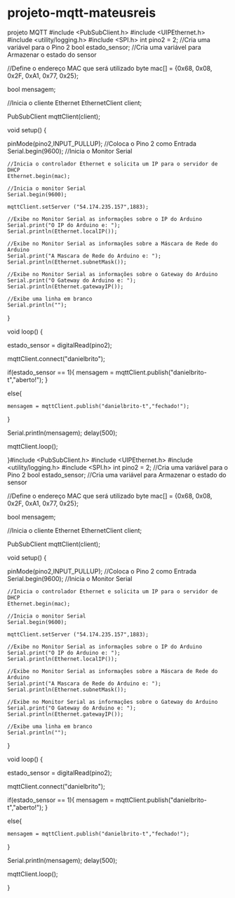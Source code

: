 # projeto-mqtt-mateusreis
projeto MQTT
#include <PubSubClient.h>
#include <UIPEthernet.h>
#include <utility/logging.h>
#include <SPI.h>
int pino2 = 2; //Cria uma variável para o Pino 2
bool estado_sensor; //Cria uma variável para Armazenar o estado do sensor

//Define o endereço MAC que será utilizado
byte mac[] = {0x68, 0x08, 0x2F, 0xA1, 0x77, 0x25};

bool mensagem;

//Inicia o cliente Ethernet
EthernetClient client;

PubSubClient mqttClient(client); 

void setup() {

   pinMode(pino2,INPUT_PULLUP); //Coloca o Pino 2 como Entrada
  Serial.begin(9600); //Inicia o Monitor Serial
  
    //Inicia o controlador Ethernet e solicita um IP para o servidor de DHCP
    Ethernet.begin(mac);

    //Inicia o monitor Serial
    Serial.begin(9600);

    mqttClient.setServer ("54.174.235.157",1883);

    //Exibe no Monitor Serial as informações sobre o IP do Arduino
    Serial.print("O IP do Arduino e: ");
    Serial.println(Ethernet.localIP());

    //Exibe no Monitor Serial as informações sobre a Máscara de Rede do Arduino
    Serial.print("A Mascara de Rede do Arduino e: ");
    Serial.println(Ethernet.subnetMask());

    //Exibe no Monitor Serial as informações sobre o Gateway do Arduino
    Serial.print("O Gateway do Arduino e: ");
    Serial.println(Ethernet.gatewayIP());

    //Exibe uma linha em branco
    Serial.println("");

   
}

void loop() { 

   estado_sensor = digitalRead(pino2); 
   
  mqttClient.connect("danielbrito");

 
   if(estado_sensor == 1){
   mensagem = mqttClient.publish("danielbrito-t","aberto!");
   }

   else{

    mensagem = mqttClient.publish("danielbrito-t","fechado!");
   }

   

  Serial.println(mensagem);
  delay(500);

  mqttClient.loop();
    

}#include <PubSubClient.h>
#include <UIPEthernet.h>
#include <utility/logging.h>
#include <SPI.h>
int pino2 = 2; //Cria uma variável para o Pino 2
bool estado_sensor; //Cria uma variável para Armazenar o estado do sensor

//Define o endereço MAC que será utilizado
byte mac[] = {0x68, 0x08, 0x2F, 0xA1, 0x77, 0x25};

bool mensagem;

//Inicia o cliente Ethernet
EthernetClient client;

PubSubClient mqttClient(client); 

void setup() {

   pinMode(pino2,INPUT_PULLUP); //Coloca o Pino 2 como Entrada
  Serial.begin(9600); //Inicia o Monitor Serial
  
    //Inicia o controlador Ethernet e solicita um IP para o servidor de DHCP
    Ethernet.begin(mac);

    //Inicia o monitor Serial
    Serial.begin(9600);

    mqttClient.setServer ("54.174.235.157",1883);

    //Exibe no Monitor Serial as informações sobre o IP do Arduino
    Serial.print("O IP do Arduino e: ");
    Serial.println(Ethernet.localIP());

    //Exibe no Monitor Serial as informações sobre a Máscara de Rede do Arduino
    Serial.print("A Mascara de Rede do Arduino e: ");
    Serial.println(Ethernet.subnetMask());

    //Exibe no Monitor Serial as informações sobre o Gateway do Arduino
    Serial.print("O Gateway do Arduino e: ");
    Serial.println(Ethernet.gatewayIP());

    //Exibe uma linha em branco
    Serial.println("");

   
}

void loop() { 

   estado_sensor = digitalRead(pino2); 
   
  mqttClient.connect("danielbrito");

 
   if(estado_sensor == 1){
   mensagem = mqttClient.publish("danielbrito-t","aberto!");
   }

   else{

    mensagem = mqttClient.publish("danielbrito-t","fechado!");
   }

   

  Serial.println(mensagem);
  delay(500);

  mqttClient.loop();
    

}
